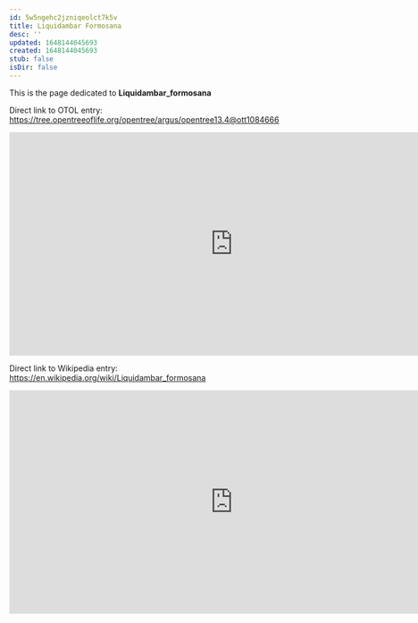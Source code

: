 ```yaml
---
id: 5w5ngehc2jzniqeolct7k5v
title: Liquidambar Formosana
desc: ''
updated: 1648144045693
created: 1648144045693
stub: false
isDir: false
---
```

This is the page dedicated to **Liquidambar_formosana**


Direct link to OTOL entry: https://tree.opentreeoflife.org/opentree/argus/opentree13.4@ott1084666



<html>
    <body>
    <iframe src="https://tree.opentreeoflife.org/opentree/argus/opentree13.4@ott1084666"
    width="800" height="400" frameborder="0" allowfullscreen> </iframe>
    </body>
</html>
    


Direct link to Wikipedia entry: https://en.wikipedia.org/wiki/Liquidambar_formosana



<html>
    <body>
    <iframe src="https://en.wikipedia.org/wiki/Liquidambar_formosana"
    width="800" height="400" frameborder="0" allowfullscreen> </iframe>
    </body>
</html>
    

